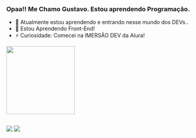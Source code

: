 ### Opaa!! Me Chamo Gustavo. Estou aprendendo Programação.
 
  
- 🌱 Atualmente estou aprendendo e entrando nesse mundo dos DEVs..
- 🤔 Estou Aprendendo Front-End!
- ⚡ Curiosidade: Comecei na IMERSÃO DEV da Alura!


 <div>
  <a href="https://github.com/alvesoff">
  <img height="180em" src="https://github-readme-stats.vercel.app/api?username=alvesoff&show_icons=true&theme=prussian&include_all_commits=true&count_private=true"/>
</div>

  
  ##
 
<div> 
  <a href="https://instagram.com/_alvesoff" target="_blank"><img src="https://img.shields.io/badge/-Instagram-%23E4405F?style=for-the-badge&logo=instagram&logoColor=white" target="_blank"></a>
  <a href="https://www.linkedin.com/in/alvesoff" target="_blank"><img src="https://img.shields.io/badge/-LinkedIn-%230077B5?style=for-the-badge&logo=linkedin&logoColor=white" target="_blank"></a> 
 
</div>

